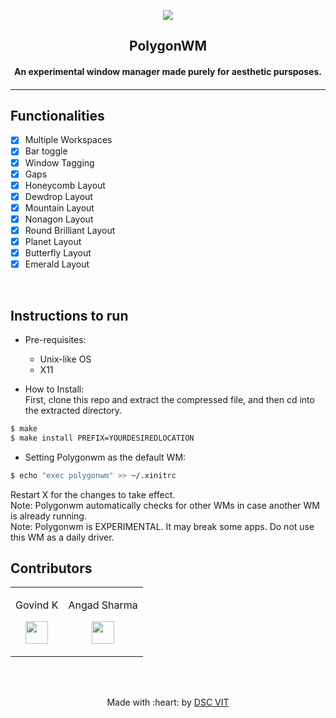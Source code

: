 <p align="center">
<a href="https://dscvit.com">
	<img src="https://user-images.githubusercontent.com/30529572/72455010-fb38d400-37e7-11ea-9c1e-8cdeb5f5906e.png" />
</a>
	<h2 align="center">  PolygonWM  </h2>
	<h4 align="center">  An experimental window manager made purely for aesthetic pursposes.  <h4>
</p>

---
<!---
[![DOCS](https://img.shields.io/badge/Documentation-see%20docs-green?style=flat-square&logo=appveyor)](INSERT_LINK_FOR_DOCS_HERE) 
  [![UI ](https://img.shields.io/badge/User%20Interface-Link%20to%20UI-orange?style=flat-square&logo=appveyor)](INSERT_UI_LINK_HERE)
-->

## Functionalities
- [X]  Multiple Workspaces
- [X]  Bar toggle
- [X]  Window Tagging
- [X]  Gaps
- [X]  Honeycomb Layout
- [X]  Dewdrop Layout
- [X]  Mountain Layout
- [X]  Nonagon Layout
- [X]  Round Brilliant Layout
- [X]  Planet Layout
- [X]  Butterfly Layout
- [X]  Emerald Layout

<br>


## Instructions to run

* Pre-requisites:
	-  Unix-like OS
	-  X11

* How to Install:   
  First, clone this repo and extract the compressed file, and then cd into the extracted directory.
```bash
$ make
$ make install PREFIX=YOURDESIREDLOCATION
```

* Setting Polygonwm as the default WM:

```bash
$ echo "exec polygonwm" >> ~/.xinitrc
```
Restart X for the changes to take effect.  
Note: Polygonwm automatically checks for other WMs in case another WM is already running.  
Note: Polygonwm is EXPERIMENTAL. It may break some apps. Do not use this WM as a daily driver.  
## Contributors

<table>
<tr align="center">

<td>

Govind K

<p align="center">
</p>
<p align="center">
<a href = "https://github.com/Roidujeu"><img src = "http://www.iconninja.com/files/241/825/211/round-collaboration-social-github-code-circle-network-icon.svg" width="36" height = "36"/></a>
</p>
</td>


<td>

Angad Sharma

<p align="center">
</p>
<p align="center">
<a href = "https://github.com/L04DB4L4NC3R/"><img src = "http://www.iconninja.com/files/241/825/211/round-collaboration-social-github-code-circle-network-icon.svg" width="36" height = "36"/></a>
</p>
</td>



</tr>
  </table>

<br>
<br>

<p align="center">
	Made with :heart: by <a href="https://dscvit.com">DSC VIT</a>
</p>

